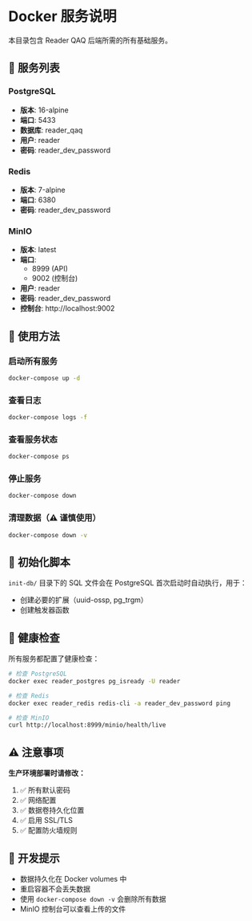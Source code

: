 # Docker 服务说明

本目录包含 Reader QAQ 后端所需的所有基础服务。

## 🐳 服务列表

### PostgreSQL
- **版本**: 16-alpine
- **端口**: 5433
- **数据库**: reader_qaq
- **用户**: reader
- **密码**: reader_dev_password

### Redis
- **版本**: 7-alpine
- **端口**: 6380
- **密码**: reader_dev_password

### MinIO
- **版本**: latest
- **端口**: 
  - 8999 (API)
  - 9002 (控制台)
- **用户**: reader
- **密码**: reader_dev_password
- **控制台**: http://localhost:9002

## 🚀 使用方法

### 启动所有服务
```bash
docker-compose up -d
```

### 查看日志
```bash
docker-compose logs -f
```

### 查看服务状态
```bash
docker-compose ps
```

### 停止服务
```bash
docker-compose down
```

### 清理数据（⚠️ 谨慎使用）
```bash
docker-compose down -v
```

## 📁 初始化脚本

`init-db/` 目录下的 SQL 文件会在 PostgreSQL 首次启动时自动执行，用于：
- 创建必要的扩展（uuid-ossp, pg_trgm）
- 创建触发器函数

## 🏥 健康检查

所有服务都配置了健康检查：

```bash
# 检查 PostgreSQL
docker exec reader_postgres pg_isready -U reader

# 检查 Redis  
docker exec reader_redis redis-cli -a reader_dev_password ping

# 检查 MinIO
curl http://localhost:8999/minio/health/live
```

## ⚠️ 注意事项

**生产环境部署时请修改：**
1. ✅ 所有默认密码
2. ✅ 网络配置
3. ✅ 数据卷持久化位置
4. ✅ 启用 SSL/TLS
5. ✅ 配置防火墙规则

## 📝 开发提示

- 数据持久化在 Docker volumes 中
- 重启容器不会丢失数据
- 使用 `docker-compose down -v` 会删除所有数据
- MinIO 控制台可以查看上传的文件


